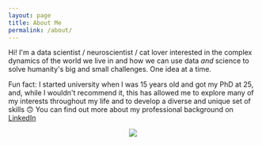 ```yaml
---
layout: page
title: About Me
permalink: /about/
---
```


Hi! I'm a data scientist / neuroscientist / cat lover interested in the complex
dynamics of the world we live in and how we can use data _and_ science to solve
humanity's big and small challenges. One idea at a time. 

Fun fact: I started university when I was 15 years old and got my PhD at 25,
and, while I wouldn't recommend it, this has allowed me to explore many of my
interests throughout my life and to develop a diverse and unique set of skills
🙃 You can find out more about my professional background on
[LinkedIn](https://www.linkedin.com/in/arcosdiaz/)

<span style="display:block;text-align:center">![]({{site.baseurl}}/images/portfolio-small.png)</span>
